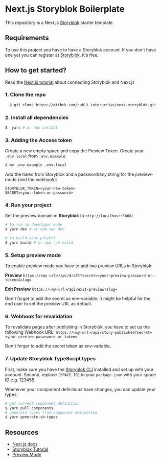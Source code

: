 # Next.js Storyblok Boilerplate

This repository is a Next.js [Storyblok](https://www.storyblok.com) starter template.

## Requirements

To use this project you have to have a Storyblok account. If you don't have one yet you can register at [Storyblok](https://www.storyblok.com), it's free.

## How to get started?

Read the [Next.js tutorial](https://www.storyblok.com/tp/add-a-headless-cms-to-next-js-in-5-minutes) about connecting Storyblok and Next.js

### 1. Clone the repo

```sh
  $ git clone https://github.com/sahli-interactive/next-storyblok.git
```

### 2. Install all dependencies

```sh
$  yarn # or npm install
```

### 3. Adding the Access token

Create a new empty space and copy the Preview Token.  Create your ```.env.local``` from  ```.env.example```:
```sh
$ mv .env.example .env.local
```
Add the token from Storyblok and a password/any string for the preview-mode (and the webhook):
```
STORYBLOK_TOKEN=<your-new-token>
SECRET=<your-token-or-password>
```

### 4. Run your project

Set the preview domain in <strong>Storyblok</strong> to `http://localhost:3000/`

```sh
# to run in developer mode
$ yarn dev # or npm run dev
```

```sh
# to build your project
$ yarn build # or npm run build
```

### 5. Setup preview mode

To enable preview mode you have to add two preview URLs in Storyblok:

**Preview**
`https://<my-url>/api/draft?secret=<your-preview-password-or-token>&slug=`

**Exit Preview**
`https://<my-url>/api/exit-preview?slug=`

Don't forget to add the secret as env-variable.
It might be helpful for the end user to set the preview URL as default.

### 6. Webhook for revalidation

To revalidate pages after publishing in Storyblok, you have to set up the following Webhook URL:
`https://<my-url>/api/story-published?secret=<your-preview-paswsword-or-token>`

Don't forger to add the secret token as env-variable.

### 7. Update Storyblok TypeScript types

First, make sure you have the [Storyblok CLI](https://github.com/storyblok/storyblok-cli) installed and set up with your account. Second, replace `[SPACE_ID]` in your `package.json` with your space ID e.g. 123456.

Whenever your component definitions have changes, you can update your types:

```sh
# get current component definition
$ yarn pull components
# generate types from component definition
$ yarn generate-sb-types
```

## Resources

- [Next.js docs](https://nextjs.org/docs/#setup)
- [Storyblok Tutorial](https://www.storyblok.com/tp/add-a-headless-cms-to-next-js-in-5-minutes)
- [Preview Mode](https://nextjs.org/docs/advanced-features/preview-mode)


